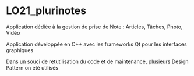 # LO21_plurinotes
Application dédiée à la gestion de prise de Note : Articles, Tâches, Photo, Vidéo

Application développée en C++ avec les frameworks Qt pour les interfaces graphiques

Dans un souci de retutilisation du code et de maintenance, plusieurs Design Pattern on été utilisés
